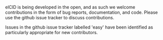 elCID is being developed in the open, and as such we welcome contributions in the form of bug reports, documentation, and code. Please use the github issue tracker to discuss contributions.

Issues in the github issue tracker labelled 'easy' have been identified as particularly appropriate for new contributors.

